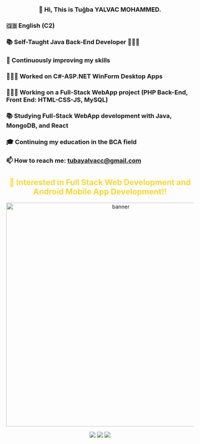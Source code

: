 <h3 align="center">👋 Hi, This is Tuğba YALVAC MOHAMMED.</h3>

### 🇬🇧 English (C2)
### 📚 Self-Taught Java Back-End Developer 👩🏻‍💻
### 🔨 Continuously improving my skills
### 👩🏻‍💻 Worked on C#-ASP.NET WinForm Desktop Apps
### 👩🏻‍💻 Working on a Full-Stack WebApp project (PHP Back-End, Front End: HTML-CSS-JS, MySQL)
### 📚 Studying Full-Stack WebApp development with Java, MongoDB, and React
### 🎓 Continuing my education in the BCA field
### 📫 How to reach me: tubayalvacc@gmail.com
<h2 align="center" style="color: #f7d733; text-shadow: 0px 0px 8px #fff;">👀 Interested in Full Stack Web Development and Android Mobile App Development!!</h2>


<p align="center">
  <img src="https://your-custom-banner-url.com/banner.gif" alt="banner" width="600"/>
</p>

<p align="center">
  <img src="https://img.shields.io/badge/Code-Python-informational?style=flat&logo=python&logoColor=white&color=2bbc8a"/>
  <img src="https://img.shields.io/badge/Tool-Docker-informational?style=flat&logo=docker&logoColor=white&color=2bbc8a"/>
  <img src="https://img.shields.io/badge/Cloud-AWS-informational?style=flat&logo=amazon-aws&logoColor=white&color=2bbc8a"/>
</p>
